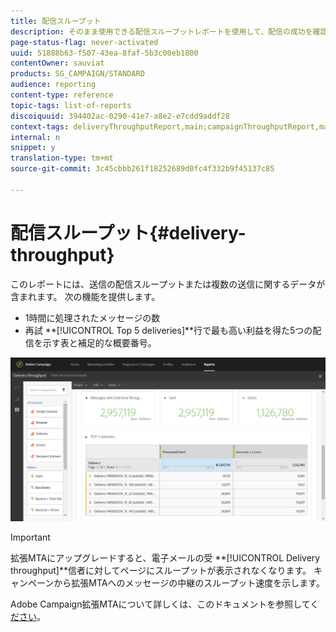 ```yaml
---
title: 配信スループット
description: そのまま使用できる配信スループットレポートを使用して、配信の成功を確認します。
page-status-flag: never-activated
uuid: 51888b63-f507-43ea-8faf-5b3c00eb1800
contentOwner: sauviat
products: SG_CAMPAIGN/STANDARD
audience: reporting
content-type: reference
topic-tags: list-of-reports
discoiquuid: 394402ac-0290-41e7-a8e2-e7cdd9addf28
context-tags: deliveryThroughputReport,main;campaignThroughputReport,main;programThroughputReport,main
internal: n
snippet: y
translation-type: tm+mt
source-git-commit: 3c45cbbb261f18252689d0fc4f332b9f45137c85

---
```



# 配信スループット{#delivery-throughput}

このレポートには、送信の配信スループットまたは複数の送信に関するデータが含まれます。 次の機能を提供します。

* 1時間に処理されたメッセージの数
* 再試 **[!UICONTROL Top 5 deliveries]**行で最も高い利益を得た5つの配信を示す表と補足的な概要番号。

![](assets/delivery_reports_1.png)

>[!IMPORTANT]
>
>拡張MTAにアップグレードすると、電子メールの受 **[!UICONTROL Delivery throughput]**信者に対してページにスループットが表示されなくなります。 キャンペーンから拡張MTAへのメッセージの中継のスループット速度を示します。
>
>Adobe Campaign拡張MTAについて詳しくは、このドキュメントを参照してく [ださい](https://helpx.adobe.com/campaign/kb/campaign-enhanced-mta.html)。
